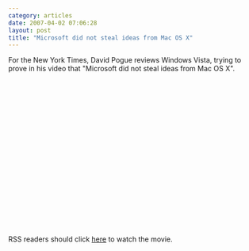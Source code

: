 ```yaml
---
category: articles
date: 2007-04-02 07:06:28
layout: post
title: "Microsoft did not steal ideas from Mac OS X"
---
```


<p>For the New York Times, David Pogue reviews Windows Vista, trying to prove in his video that "Microsoft did not steal ideas from Mac OS X".</p><p><iframe title="Microsoft did not steal ideas from Mac OS X" width="480" height="300" data-src="//www.youtube.com/embed/TaIUkwPybtM" frameborder="0" allowfullscreen></iframe></p><p>RSS readers should click <a href="//joaobordalo.com/articles/2007/04/02/microsoft-did-not-steal-ideas-from-mac-os-x">here</a> to watch the movie.</p>

